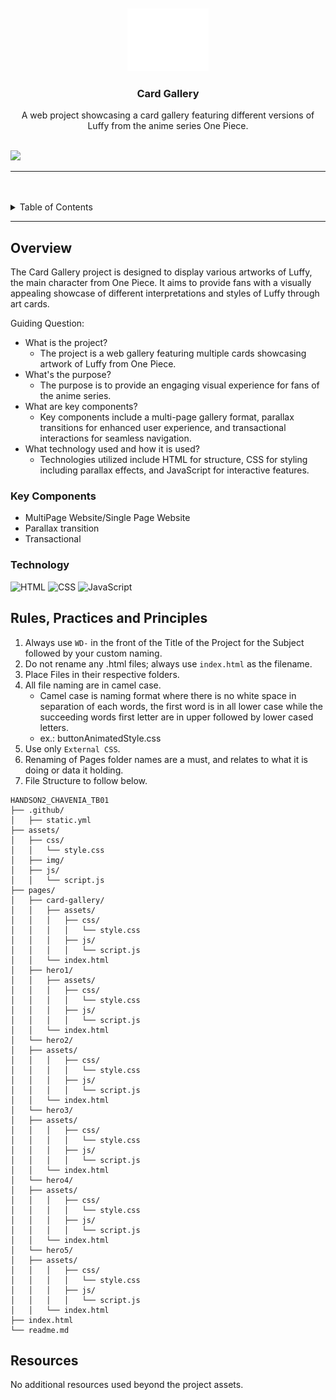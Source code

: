 <a name="readme-top">

<br/>

<br />
<div align="center">
  <a href="https://github.com/zyx-0314/">
    <img src="./assets/img/nyebe_white.png" alt="Nyebe" width="130" height="100">
  </a>
  <h3 align="center">Card Gallery</h3>
</div>

<div align="center">
  A web project showcasing a card gallery featuring different versions of Luffy from the anime series One Piece.
</div>

<br />

![](https://visit-counter.vercel.app/counter.png?page=zyx-0314/Card-Gallery)

---

<br />
<br />

<details>
  <summary>Table of Contents</summary>
  <ol>
    <li>
      <a href="#overview">Overview</a>
      <ol>
        <li>
          <a href="#key-components">Key Components</a>
        </li>
        <li>
          <a href="#technology">Technology</a>
        </li>
      </ol>
    </li>
    <li>
      <a href="#rule,-practices-and-principles">Rules, Practices and Principles</a>
    </li>
    <li>
      <a href="#resources">Resources</a>
    </li>
  </ol>
</details>

---

## Overview

The Card Gallery project is designed to display various artworks of Luffy, the main character from One Piece. It aims to provide fans with a visually appealing showcase of different interpretations and styles of Luffy through art cards.

Guiding Question:
- What is the project?
  - The project is a web gallery featuring multiple cards showcasing artwork of Luffy from One Piece.
- What's the purpose?
  - The purpose is to provide an engaging visual experience for fans of the anime series.
- What are key components?
  - Key components include a multi-page gallery format, parallax transitions for enhanced user experience, and transactional interactions for seamless navigation.
- What technology used and how it is used?
  - Technologies utilized include HTML for structure, CSS for styling including parallax effects, and JavaScript for interactive features.

### Key Components

- MultiPage Website/Single Page Website
- Parallax transition
- Transactional

### Technology

![HTML](https://img.shields.io/badge/HTML-E34F26?style=for-the-badge&logo=html5&logoColor=white)
![CSS](https://img.shields.io/badge/CSS-1572B6?style=for-the-badge&logo=css3&logoColor=white)
![JavaScript](https://img.shields.io/badge/JavaScript-F7DF1E?style=for-the-badge&logo=javascript&logoColor=white)

## Rules, Practices and Principles

1. Always use `WD-` in the front of the Title of the Project for the Subject followed by your custom naming.
2. Do not rename any .html files; always use `index.html` as the filename.
3. Place Files in their respective folders.
4. All file naming are in camel case.
   - Camel case is naming format where there is no white space in separation of each words, the first word is in all lower case while the succeeding words first letter are in upper followed by lower cased letters.
   - ex.: buttonAnimatedStyle.css
5. Use only `External CSS`.
6. Renaming of Pages folder names are a must, and relates to what it is doing or data it holding.
7. File Structure to follow below.

```
HANDSON2_CHAVENIA_TB01
├── .github/
│   ├── static.yml
├── assets/
│   ├── css/
│   │   └── style.css
│   ├── img/
│   ├── js/
│   │   └── script.js
├── pages/
│   ├── card-gallery/
│   │   ├── assets/
│   │   │   ├── css/
│   │   │   │   └── style.css
│   │   │   ├── js/
│   │   │   │   └── script.js
│   │   └── index.html
│   ├── hero1/
│   │   ├── assets/
│   │   │   ├── css/
│   │   │   │   └── style.css
│   │   │   ├── js/
│   │   │   │   └── script.js
│   │   └── index.html
│   └── hero2/
│   ├── assets/
│   │   │   ├── css/
│   │   │   │   └── style.css
│   │   │   ├── js/
│   │   │   │   └── script.js
│   │   └── index.html
│   └── hero3/
│   ├── assets/
│   │   │   ├── css/
│   │   │   │   └── style.css
│   │   │   ├── js/
│   │   │   │   └── script.js
│   │   └── index.html
│   └── hero4/
│   ├── assets/
│   │   │   ├── css/
│   │   │   │   └── style.css
│   │   │   ├── js/
│   │   │   │   └── script.js
│   │   └── index.html
│   └── hero5/
│   ├── assets/
│   │   │   ├── css/
│   │   │   │   └── style.css
│   │   │   ├── js/
│   │   │   │   └── script.js
│   │   └── index.html
├── index.html
└── readme.md
```

## Resources

No additional resources used beyond the project assets.